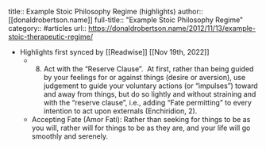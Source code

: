 title:: Example Stoic Philosophy Regime (highlights)
author:: [[donaldrobertson.name]]
full-title:: "Example Stoic Philosophy Regime"
category:: #articles
url:: https://donaldrobertson.name/2012/11/13/example-stoic-therapeutic-regime/

- Highlights first synced by [[Readwise]] [[Nov 19th, 2022]]
	- 8. Act with the “Reserve Clause”.  At first, rather than being guided by your feelings for or against things (desire or aversion), use judgement to guide your voluntary actions (or “impulses”) toward and away from things, but do so lightly and without straining and with the “reserve clause”, i.e., adding “Fate permitting” to every intention to act upon externals (Enchiridion, 2).
	- Accepting Fate (Amor Fati): Rather than seeking for things to be as you will, rather will for things to be as they are, and your life will go smoothly and serenely.